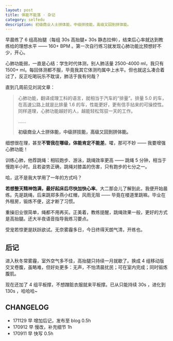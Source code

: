 ```yaml
---
layout: post
title: 体能不能落 · 杂记
category: selfedu
description: 初级商业人士拼体能，中级拼技能，高级又回到拼体能。
---
```




早晨练了 6 组高抬腿（每组 30s 高抬腿+ 30s 静态拉伸），结束后心率就达到教练给的理想水平 —— 160+ BPM 。第一次自行练习就发现心肺功能比预想好不少，开心。

心肺功能弱，一直是心结：学生时代体测，别人肺活量 2500-4000 ml，我只有 1500+ ml。每回体测都不服，毕竟我其它体测均属中上水平。但也就这么凑合着过了，反正吃喝玩乐不耽误，肺活于我有何哉？

直到几周前见刘润文章：

>心肺功能，翻译成理工科的语言，就相当于汽车的“排量”。排量 5.0 的车，在高速公路上就是比排量 1.6 的车，性能更好，更有信手拈来的可操控性。同样道理，心肺功能越好的人，越能轻松驾驭一天的工作。
>
>……
>
>**初级商业人士拼体能，中级拼技能，高级又回到拼体能。**

细想很在理，甚至**不管我在哪级，体能肯定不能差**。嚯，那可不妙 —— 我要增强心肺功能！

训练心肺，他荐跳绳：相较跑步、游泳，跳绳效率更高 —— 跳绳 5 分钟，相当于慢跑半小时。且若姿势正确，跳绳对膝盖的伤害，只有跑步的七分之一。

哈，这不是我大学用了一年的方式吗？

**若想整天精神饱满，最好起床后尽快加快心率**。大二那会儿了解到此，我便开始晨练。先是跳绳，后来跳郑多燕小红帽，风雨无阻 —— 毕竟在楼道里跳嘛。毕业在外租房，锻炼不便，这才断了习惯。

重操旧业很简单，绳都不用再买。正美着，教练提醒，跳绳效果一般，更好的方式是高抬腿。还大半夜语音指导我练习要点。

受宠若惊更是跃跃欲试。无奈雾霾多日，今日终得天朗气清，开练也。

## 后记

进入秋冬常雾霾，室外空气多不佳，高抬腿只持续一月就歇了。换成 4 组移动版交叉卷腹，虽略难，但好处更多：无声，不怕清晨扰民；可在室内完成；同时锻炼腹肌。

现在还加了 4 组平板撑，不想蹭脏衣服就来平板撑。已从只能持续 30s ，进化到 130s ，哈哈哈~


## CHANGELOG 

- 171129 早 增加后记，发布至 blog 0.5h
- 170912 早 慢改，补充细节 1h
- 170911 早 快写 0.5h

